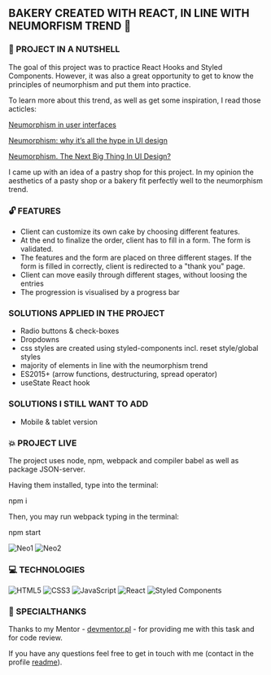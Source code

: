 ## BAKERY CREATED WITH REACT, IN LINE WITH NEUMORFISM TREND 🍰

### :shell: PROJECT IN A NUTSHELL

The goal of this project was to practice React Hooks and Styled Components. However, it was also a great opportunity to get to know the principles of neumorphism and put them into practice.

To learn more about this trend, as well as get some inspiration, I read those acticles:

[Neumorphism in user interfaces](https://uxdesign.cc/neumorphism-in-user-interfaces-b47cef3bf3a6)

[Neumorphism: why it’s all the hype in UI design](https://www.justinmind.com/ui-design/neumorphism)

[Neumorphism. The Next Big Thing In UI Design?](https://opengeekslab.com/blog/neumorphism-the-next-big-thing-ui-design/)

I came up with an idea of a pastry shop for this project. In my opinion the aesthetics of a pasty shop or a bakery fit perfectly well to the neumorphism trend.

### :unlock: FEATURES 

* Client can customize its own cake by choosing different features.
* At the end to finalize the order, client has to fill in a form. The form is validated.
* The features and the form are placed on three different stages. If the form is filled in correctly, client is redirected to a "thank you" page.
* Client can move easily through different stages, without loosing the entries
* The progression is visualised by a progress bar

###  SOLUTIONS APPLIED IN THE PROJECT

* Radio buttons & check-boxes
* Dropdowns
* css styles are created using styled-components incl. reset style/global styles 
* majority of elements in line with the neumorphism trend
* ES2015+ (arrow functions, destructuring, spread operator) 
* useState React hook

###  SOLUTIONS I STILL WANT TO ADD 

* Mobile & tablet version

### :boom: PROJECT LIVE 

The project uses node, npm, webpack and compiler babel as well as package JSON-server.

Having them installed, type into the terminal:

npm i

Then, you may run webpack typing in the terminal:

npm start

![Neo1](https://user-images.githubusercontent.com/83141358/198831853-2b26fc29-593b-4a69-bd7e-4644d70f8059.PNG)
![Neo2](https://user-images.githubusercontent.com/83141358/198831946-c729824a-e69d-4995-9bd3-98916ade7078.PNG)


### 💻 TECHNOLOGIES

![HTML5](https://img.shields.io/badge/html5-%23E34F26.svg?style=for-the-badge&logo=html5&logoColor=white)
![CSS3](https://img.shields.io/badge/css3-%231572B6.svg?style=for-the-badge&logo=css3&logoColor=white)
![JavaScript](https://img.shields.io/badge/javascript-%23323330.svg?style=for-the-badge&logo=javascript&logoColor=%23F7DF1E)
![React](https://img.shields.io/badge/react-%2320232a.svg?style=for-the-badge&logo=react&logoColor=%2361DAFB)
![Styled Components](https://img.shields.io/badge/styled--components-DB7093?style=for-the-badge&logo=styled-components&logoColor=white)

### 🤝 SPECIALTHANKS
Thanks to my Mentor - [devmentor.pl](https://devmentor.pl/) - for providing me with this task and for code review.

If you have any questions feel free to get in touch with me (contact in the profile [readme](https://github.com/magdanolde)).
